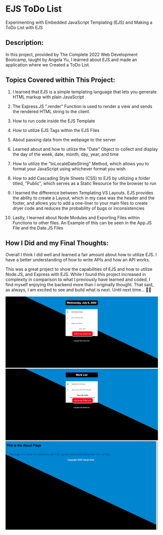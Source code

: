 # EJS ToDo List

Experimenting with Embedded JavaScript Templating (EJS) and Making a ToDo List with EJS

## Description:

In this project, provided by The Complete 2022 Web Development Bootcamp, taught by Angela Yu, I learned about EJS and made an application where we Created a ToDo List.

## Topics Covered within This Project:

1. I learned that EJS is a simple templating language that lets you generate HTML markup with plain JavaScript

2. The Express.JS ".render" Function is used to render a view and sends the rendered HTML string to the client.

3. How to run code inside the EJS Template

4. How to utilize EJS Tags within the EJS Files

5. About passing data from the webpage to the server

6. Learned about and how to utilize the "Date" Object to collect and display the day of the week, date, month, day, year, and time 

7. How to utilize the "toLocaleDateString" Method, which allows you to format your JavaScript using whichever format you wish

8. How to add Cascading Style Sheets (CSS) to EJS by utilizing a folder titled, "Public", which serves as a Static Resource for the browser to run

9. I learned the difference between Templating VS Layouts. EJS provides the ability to create a Layout, which in my case was the header and the footer, and allows you to add a one-liner to your main files to create dryer code and reduces the probability of bugs or inconsistencies

10. Lastly, I learned about Node Modules and Exporting Files within Functions to other files. An Example of this can be seen in the App.JS File and the Date.JS Files

## How I Did and my Final Thoughts:

Overall I think I did well and learned a fair amount about how to utilize EJS. I have a better understanding of how to write APIs and how an API works.

This was a great project to show the capabilities of EJS and how to utilize Node.JS, and Express with EJS. While I found this project increased in complexity in comparison to what I previously have learned and coded, I find myself enjoying the backend more than I originally thought. That said, as always, I am excited to see and build what is next. Until next time... 👍🏼



![webpage snapshot](/images/home-route.png)
![webpage snapshot](/images/work-route.png)
![webpage snapshot](/images/about-route.png)

